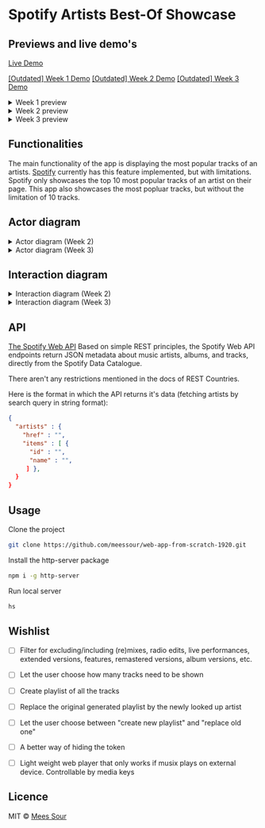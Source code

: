 # Spotify Artists Best-Of Showcase
## Previews and live demo's

[Live Demo](https://meessour.github.io/web-app-from-scratch-1920/index.html)

[[Outdated] Week 1 Demo](https://meessour.github.io/web-app-from-scratch-1920/code-archive-week-1/)
[[Outdated] Week 2 Demo](https://meessour.github.io/web-app-from-scratch-1920/code-archive-week-2/)
[[Outdated] Week 3 Demo](https://meessour.github.io/web-app-from-scratch-1920/code-archive-week-3/)
<details>
<summary>Week 1 preview</summary>

![Preview](./resources/images/read-me/website-previews/website-preview-week-1.png)
</details>

<details>
<summary>Week 2 preview</summary>

![Preview](./resources/images/read-me/website-previews/website-preview-week-2.png)
</details>

<details>
<summary>Week 3 preview</summary>

![Preview](./resources/images/read-me/website-previews/website-preview-week-3.png)
</details>

## Functionalities

The main functionality of the app is displaying the most popular tracks of an artists. [Spotify](https://www.spotify.com/) currently has this feature implemented, but with limitations. Spotify only showcases the top 10 most popular tracks of an artist on their page. This app also showcases the most popluar tracks, but without the limitation of 10 tracks.

## Actor diagram
<details>
<summary>Actor diagram (Week 2)</summary>

![Actor diagram](./resources/images/read-me/diagrams/actor-diagram/actor-diagram-week-2.png)
</details>

<details>
<summary>Actor diagram (Week 3)</summary>

![Actor diagram](./resources/images/read-me/diagrams/actor-diagram/actor-diagram-week-3.png)
</details>

## Interaction diagram 
<details>
<summary>Interaction diagram (Week 2)</summary>

![Interaction diagram](./resources/images/read-me/diagrams/interaction-diagram/interaction-diagram-week-2.png)
</details>

<details>
<summary>Interaction diagram (Week 3)</summary>

![Interaction diagram](./resources/images/read-me/diagrams/interaction-diagram/interaction-diagram-week-3.png)
</details>

## API
[The Spotify Web API](https://developer.spotify.com/documentation/web-api/) Based on simple REST principles, the Spotify Web API endpoints return JSON metadata about music artists, albums, and tracks, directly from the Spotify Data Catalogue.

There aren't any restrictions mentioned in the docs of REST Countries.

Here is the format in which the API returns it's data (fetching artists by search query in string format):
```json
{
  "artists" : {
    "href" : "",
    "items" : [ {
      "id" : "",
      "name" : "",
     ] },
  }
}
```

## Usage

Clone the project
```bash
git clone https://github.com/meessour/web-app-from-scratch-1920.git
```

Install the http-server package
```bash
npm i -g http-server
```

Run local server
```bash
hs
```

## Wishlist
- [ ] Filter for excluding/including (re)mixes, radio edits, live performances, extended versions, features, remastered versions, album versions, etc.

- [ ] Let the user choose how many tracks need to be shown
- [ ] Create playlist of all the tracks
- [ ] Replace the original generated playlist by the newly looked up artist
- [ ] Let the user choose between "create new playlist" and "replace old one"
- [ ] A better way of hiding the token

- [ ] Light weight web player that only works if musix plays on external device. Controllable by media keys

## Licence
MIT © [Mees Sour](https://github.com/meessour)
